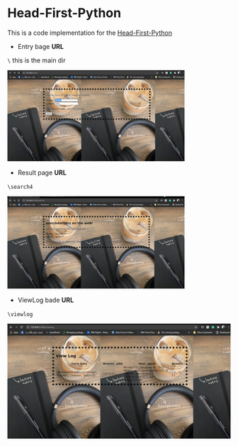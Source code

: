 # Head-First-Python


This is a code implementation for the [Head-First-Python](https://www.amazon.com/Head-First-Python-Brain-Friendly-Guide/dp/1449382673)

- Entry bage __URL__ 

`\` this is the main dir

<img src= "https://github.com/Rowida46/Head-First-Python/blob/main/img/entry.png" width="400">



- Result page __URL__ 

`\search4`

<img src= "https://github.com/Rowida46/Head-First-Python/blob/main/img/res.png" width="400">


- ViewLog bade __URL__  

`\viewlog`

<img src= "https://github.com/Rowida46/Head-First-Python/blob/main/img/view_log.png" width="800">
